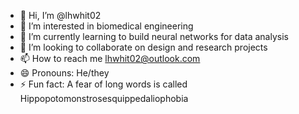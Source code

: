 - 👋 Hi, I’m @lhwhit02
- 👀 I’m interested in biomedical engineering
- 🌱 I’m currently learning to build neural networks for data analysis
- 💞️ I’m looking to collaborate on design and research projects
- 📫 How to reach me lhwhit02@outlook.com
- 😄 Pronouns: He/they
- ⚡ Fun fact: A fear of long words is called Hippopotomonstrosesquippedaliophobia

<!---
lhwhit02/lhwhit02 is a ✨ special ✨ repository because its `README.md` (this file) appears on your GitHub profile.
You can click the Preview link to take a look at your changes.
--->
